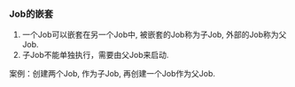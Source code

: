 ### Job的嵌套

1. 一个Job可以嵌套在另一个Job中, 被嵌套的Job称为子Job, 外部的Job称为父Job.
2. 子Job不能单独执行，需要由父Job来启动.

案例：创建两个Job, 作为子Job, 再创建一个Job作为父Job.